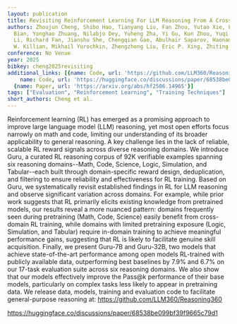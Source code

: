 ```yaml
---
layout: publication
title: Revisiting Reinforcement Learning For LLM Reasoning From A Cross-domain Perspective
authors: Zhoujun Cheng, Shibo Hao, Tianyang Liu, Fan Zhou, Yutao Xie, Feng Yao, Yuexin
  Bian, Yonghao Zhuang, Nilabjo Dey, Yuheng Zha, Yi Gu, Kun Zhou, Yuqi Wang, Yuan
  Li, Richard Fan, Jianshu She, Chengqian Gao, Abulhair Saparov, Haonan Li, Taylor
  W. Killian, Mikhail Yurochkin, Zhengzhong Liu, Eric P. Xing, Zhiting Hu
conference: No Venue
year: 2025
bibkey: cheng2025revisiting
additional_links: [{name: Code, url: 'https://github.com/LLM360/Reasoning360'}, {
    name: Code, url: 'https://huggingface.co/discussions/paper/68538be099bf39f9665c79d1'},
  {name: Paper, url: 'https://arxiv.org/abs/hf2506.14965'}]
tags: ["Evaluation", "Reinforcement Learning", "Training Techniques"]
short_authors: Cheng et al.
---
```

Reinforcement learning (RL) has emerged as a promising approach to improve large language model (LLM) reasoning, yet most open efforts focus narrowly on math and code, limiting our understanding of its broader applicability to general reasoning. A key challenge lies in the lack of reliable, scalable RL reward signals across diverse reasoning domains. We introduce Guru, a curated RL reasoning corpus of 92K verifiable examples spanning six reasoning domains--Math, Code, Science, Logic, Simulation, and Tabular--each built through domain-specific reward design, deduplication, and filtering to ensure reliability and effectiveness for RL training. Based on Guru, we systematically revisit established findings in RL for LLM reasoning and observe significant variation across domains. For example, while prior work suggests that RL primarily elicits existing knowledge from pretrained models, our results reveal a more nuanced pattern: domains frequently seen during pretraining (Math, Code, Science) easily benefit from cross-domain RL training, while domains with limited pretraining exposure (Logic, Simulation, and Tabular) require in-domain training to achieve meaningful performance gains, suggesting that RL is likely to facilitate genuine skill acquisition. Finally, we present Guru-7B and Guru-32B, two models that achieve state-of-the-art performance among open models RL-trained with publicly available data, outperforming best baselines by 7.9% and 6.7% on our 17-task evaluation suite across six reasoning domains. We also show that our models effectively improve the Pass@k performance of their base models, particularly on complex tasks less likely to appear in pretraining data. We release data, models, training and evaluation code to facilitate general-purpose reasoning at: https://github.com/LLM360/Reasoning360

https://huggingface.co/discussions/paper/68538be099bf39f9665c79d1